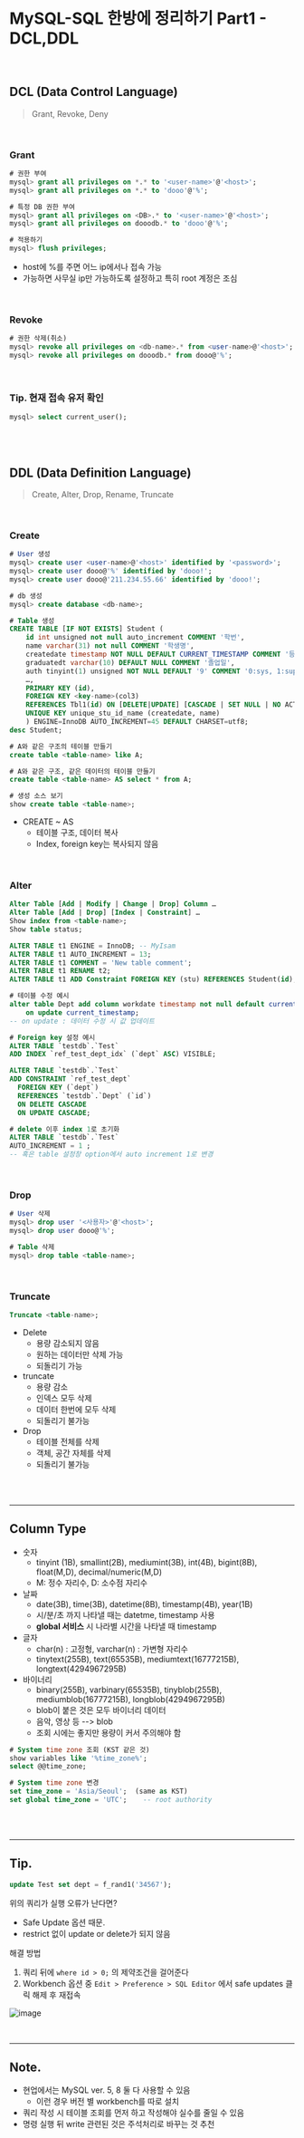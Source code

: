 # MySQL-SQL 한방에 정리하기 Part1 - DCL,DDL

<br>

## DCL (Data Control Language)

> Grant, Revoke, Deny

<br>

### Grant

```sql
# 권한 부여
mysql> grant all privileges on *.* to '<user-name>'@'<host>';
mysql> grant all privileges on *.* to 'dooo'@'%';

# 특정 DB 권한 부여
mysql> grant all privileges on <DB>.* to '<user-name>'@'<host>';
mysql> grant all privileges on dooodb.* to 'dooo'@'%';

# 적용하기
mysql> flush privileges;
```

- host에 %를 주면 어느 ip에서나 접속 가능
- 가능하면 사무실 ip만 가능하도록 설정하고 특히 root 계정은 조심

<br>

### Revoke

```sql
# 권한 삭제(취소)
mysql> revoke all privileges on <db-name>.* from <user-name>@'<host>';
mysql> revoke all privileges on dooodb.* from dooo@'%';
```

<br>

### Tip. 현재 접속 유저 확인

```sql
mysql> select current_user();
```

<br><br>

## DDL (Data Definition Language)

> Create, Alter, Drop, Rename, Truncate

<br>

### Create

```sql
# User 생성
mysql> create user <user-name>@'<host>' identified by '<password>';
mysql> create user dooo@'%' identified by 'dooo!';
mysql> create user dooo@'211.234.55.66' identified by 'dooo!';

# db 생성
mysql> create database <db-name>;

# Table 생성
CREATE TABLE [IF NOT EXISTS] Student (
    id int unsigned not null auto_increment COMMENT '학번',
    name varchar(31) not null COMMENT '학생명',
    createdate timestamp NOT NULL DEFAULT CURRENT_TIMESTAMP COMMENT '등록일시',
    graduatedt varchar(10) DEFAULT NULL COMMENT '졸업일',
    auth tinyint(1) unsigned NOT NULL DEFAULT '9' COMMENT '0:sys, 1:super, ...',
    …,
    PRIMARY KEY (id),
    FOREIGN KEY <key-name>(col3)
    REFERENCES Tbl1(id) ON [DELETE|UPDATE] [CASCADE | SET NULL | NO ACTION | SET DEFAULT]
    UNIQUE KEY unique_stu_id_name (createdate, name)
    ) ENGINE=InnoDB AUTO_INCREMENT=45 DEFAULT CHARSET=utf8;
desc Student;

# A와 같은 구조의 테이블 만들기
create table <table-name> like A;

# A와 같은 구조, 같은 데이터의 테이블 만들기
create table <table-name> AS select * from A;

# 생성 소스 보기
show create table <table-name>;

```

- CREATE ~ AS
  - 테이블 구조, 데이터 복사
  - Index, foreign key는 복사되지 않음

<br>

### Alter

```sql
Alter Table [Add | Modify | Change | Drop] Column …
Alter Table [Add | Drop] [Index | Constraint] …
Show index from <table-name>;
Show table status;

ALTER TABLE t1 ENGINE = InnoDB; -- MyIsam
ALTER TABLE t1 AUTO_INCREMENT = 13;
ALTER TABLE t1 COMMENT = 'New table comment';
ALTER TABLE t1 RENAME t2;
ALTER TABLE t1 ADD Constraint FOREIGN KEY (stu) REFERENCES Student(id);

# 테이블 수정 예시
alter table Dept add column workdate timestamp not null default current_timestamp
    on update current_timestamp;
-- on update : 데이터 수정 시 값 업데이트

# Foreign key 설정 예시
ALTER TABLE `testdb`.`Test`
ADD INDEX `ref_test_dept_idx` (`dept` ASC) VISIBLE;

ALTER TABLE `testdb`.`Test`
ADD CONSTRAINT `ref_test_dept`
  FOREIGN KEY (`dept`)
  REFERENCES `testdb`.`Dept` (`id`)
  ON DELETE CASCADE
  ON UPDATE CASCADE;

# delete 이후 index 1로 초기화
ALTER TABLE `testdb`.`Test`
AUTO_INCREMENT = 1 ;
-- 혹은 table 설정창 option에서 auto increment 1로 변경
```

<br>

### Drop

```sql
# User 삭제
mysql> drop user '<사용자>'@'<host>';
mysql> drop user dooo@'%';

# Table 삭제
mysql> drop table <table-name>;
```

<br>

### Truncate

```sql
Truncate <table-name>;
```

- Delete
  - 용량 감소되지 않음
  - 원하는 데이터만 삭제 가능
  - 되돌리기 가능
- truncate
  - 용량 감소
  - 인덱스 모두 삭제
  - 데이터 한번에 모두 삭제
  - 되돌리기 불가능
- Drop
  - 테이블 전체를 삭제
  - 객체, 공간 자체를 삭제
  - 되돌리기 불가능

<br><br>

---

## Column Type

- 숫자
  - tinyint (1B), smallint(2B), mediumint(3B), int(4B), bigint(8B), float(M,D), decimal/numeric(M,D)
  - M: 정수 자리수, D: 소수점 자리수
- 날짜
  - date(3B), time(3B), datetime(8B), timestamp(4B), year(1B)
  - 시/분/초 까지 나타낼 때는 datetme, timestamp 사용
  - **global 서비스** 시 나라별 시간을 나타낼 때 timestamp
- 글자
  - char(n) : 고정형, varchar(n) : 가변형 자리수
  - tinytext(255B), text(65535B), mediumtext(16777215B), longtext(4294967295B)
- 바이너리
  - binary(255B), varbinary(65535B), tinyblob(255B), mediumblob(16777215B), longblob(4294967295B)
  - blob이 붙은 것은 모두 바이너리 데이터
  - 음악, 영상 등 --> blob
  - 조회 시에는 좋지만 용량이 커서 주의해야 함

```sql
# System time zone 조회 (KST 같은 것)
show variables like '%time_zone%';
select @@time_zone;

# System time zone 변경
set time_zone = 'Asia/Seoul';  (same as KST)
set global time_zone = 'UTC';    -- root authority

```

<br><br>

---

## Tip.

```sql
update Test set dept = f_rand1('34567');
```

위의 쿼리가 실행 오류가 난다면?

- Safe Update 옵션 때문.
- restrict 없이 update or delete가 되지 않음

해결 방법

1. 쿼리 뒤에 `where id > 0;` 의 제약조건을 걸어준다
2. Workbench 옵션 중 `Edit > Preference > SQL Editor` 에서 safe updates 클릭 해제 후 재접속

![image](https://user-images.githubusercontent.com/60606025/131638951-c1cf2580-bece-472b-a47c-e0e7c77ea67e.png)

<br>

---

## Note.

- 현업에서는 MySQL ver. 5, 8 둘 다 사용할 수 있음
  - 이런 경우 버전 별 workbench를 따로 설치
- 쿼리 작성 시 테이블 조회를 먼저 하고 작성해야 실수를 줄일 수 있음
- 명령 실행 뒤 write 관련된 것은 주석처리로 바꾸는 것 추천
